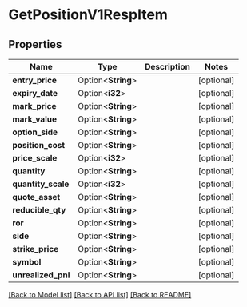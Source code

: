 # GetPositionV1RespItem

## Properties

Name | Type | Description | Notes
------------ | ------------- | ------------- | -------------
**entry_price** | Option<**String**> |  | [optional]
**expiry_date** | Option<**i32**> |  | [optional]
**mark_price** | Option<**String**> |  | [optional]
**mark_value** | Option<**String**> |  | [optional]
**option_side** | Option<**String**> |  | [optional]
**position_cost** | Option<**String**> |  | [optional]
**price_scale** | Option<**i32**> |  | [optional]
**quantity** | Option<**String**> |  | [optional]
**quantity_scale** | Option<**i32**> |  | [optional]
**quote_asset** | Option<**String**> |  | [optional]
**reducible_qty** | Option<**String**> |  | [optional]
**ror** | Option<**String**> |  | [optional]
**side** | Option<**String**> |  | [optional]
**strike_price** | Option<**String**> |  | [optional]
**symbol** | Option<**String**> |  | [optional]
**unrealized_pnl** | Option<**String**> |  | [optional]

[[Back to Model list]](../README.md#documentation-for-models) [[Back to API list]](../README.md#documentation-for-api-endpoints) [[Back to README]](../README.md)


